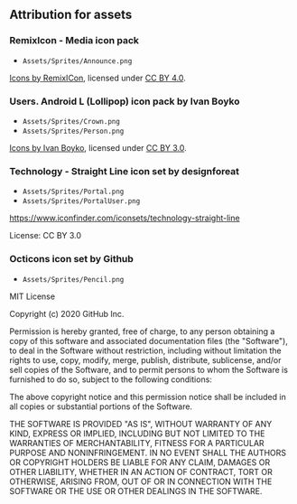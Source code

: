 ## Attribution for assets

### RemixIcon - Media icon pack

- `Assets/Sprites/Announce.png`

[Icons by RemixICon](https://www.iconfinder.com/iconsets/remixicon-media), licensed under [CC BY 4.0](https://creativecommons.org/licenses/by/4.0/).

### Users. Android L (Lollipop) icon pack by Ivan Boyko

- `Assets/Sprites/Crown.png`
- `Assets/Sprites/Person.png`

[Icons by Ivan Boyko](https://www.iconfinder.com/iconsets/users-android-l-lollipop), licensed under [CC BY 3.0](https://creativecommons.org/licenses/by/3.0/).

### Technology - Straight Line icon set by designforeat

- `Assets/Sprites/Portal.png`
- `Assets/Sprites/PortalUser.png`

https://www.iconfinder.com/iconsets/technology-straight-line

License: CC BY 3.0

### Octicons icon set by Github

- `Assets/Sprites/Pencil.png`

MIT License

Copyright (c) 2020 GitHub Inc.

Permission is hereby granted, free of charge, to any person obtaining a copy
of this software and associated documentation files (the "Software"), to deal
in the Software without restriction, including without limitation the rights
to use, copy, modify, merge, publish, distribute, sublicense, and/or sell
copies of the Software, and to permit persons to whom the Software is
furnished to do so, subject to the following conditions:

The above copyright notice and this permission notice shall be included in all
copies or substantial portions of the Software.

THE SOFTWARE IS PROVIDED "AS IS", WITHOUT WARRANTY OF ANY KIND, EXPRESS OR
IMPLIED, INCLUDING BUT NOT LIMITED TO THE WARRANTIES OF MERCHANTABILITY,
FITNESS FOR A PARTICULAR PURPOSE AND NONINFRINGEMENT. IN NO EVENT SHALL THE
AUTHORS OR COPYRIGHT HOLDERS BE LIABLE FOR ANY CLAIM, DAMAGES OR OTHER
LIABILITY, WHETHER IN AN ACTION OF CONTRACT, TORT OR OTHERWISE, ARISING FROM,
OUT OF OR IN CONNECTION WITH THE SOFTWARE OR THE USE OR OTHER DEALINGS IN THE
SOFTWARE.
